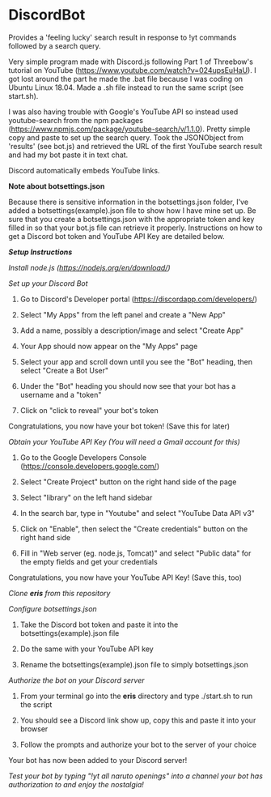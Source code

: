 # DiscordBot
Provides a 'feeling lucky' search result in response to !yt commands followed by a search query.

Very simple program made with Discord.js following Part 1 of Threebow's tutorial on YouTube (https://www.youtube.com/watch?v=024upsEuHaU). I got lost around the part he made the .bat file because I was coding on Ubuntu Linux 18.04. Made a .sh file instead to run the same script (see start.sh).

I was also having trouble with Google's YouTube API so instead used youtube-search from the npm packages (https://www.npmjs.com/package/youtube-search/v/1.1.0). Pretty simple copy and paste to set up the search query. Took the JSONObject from 'results' (see bot.js) and retrieved the URL of the first YouTube search result and had my bot paste it in text chat.

Discord automatically embeds YouTube links.

**Note about botsettings.json**

Because there is sensitive information in the botsettings.json folder, I've added a botsettings(example).json file to show how I have mine set up. Be sure that you create a botsettings.json with the appropriate token and key filled in so that your bot.js file can retrieve it properly. Instructions on how to get a Discord bot token and YouTube API Key are detailed below.

***Setup Instructions***

*Install node.js (https://nodejs.org/en/download/)*

*Set up your Discord Bot*

1. Go to Discord's Developer portal (https://discordapp.com/developers/)

2. Select "My Apps" from the left panel and create a "New App"

3. Add a name, possibly a description/image and select "Create App"

4. Your App should now appear on the "My Apps" page

5. Select your app and scroll down until you see the "Bot" heading, then select "Create  a Bot User"

6. Under the "Bot" heading you should now see that your bot has a username and a "token"

7. Click on "click to reveal" your bot's token

Congratulations, you now have your bot token! (Save this for later)

*Obtain your YouTube API Key (You will need a Gmail account for this)*

1. Go to the Google Developers Console (https://console.developers.google.com/)

2. Select "Create Project" button on the right hand side of the page

3. Select "library" on the left hand sidebar

4. In the search bar, type in "Youtube" and select "YouTube Data API v3"

5. Click on "Enable", then select the "Create credentials" button on the right hand side

6. Fill in "Web server (eg. node.js, Tomcat)" and select "Public data" for the empty fields and get your credentials

Congratulations, you now have your YouTube API Key! (Save this, too)

*Clone **eris** from this repository*

*Configure botsettings.json*

1. Take the Discord bot token and paste it into the botsettings(example).json file

2. Do the same with your YouTube API key

3. Rename the botsettings(example).json file to simply botsettings.json

*Authorize the bot on your Discord server*

1. From your terminal go into the **eris** directory and type ./start.sh to run the script

3. You should see a Discord link show up, copy this and paste it into your browser

4. Follow the prompts and authorize your bot to the server of your choice

Your bot has now been added to your Discord server!

*Test your bot by typing "!yt all naruto openings" into a channel your bot has authorization to and enjoy the nostalgia!*
